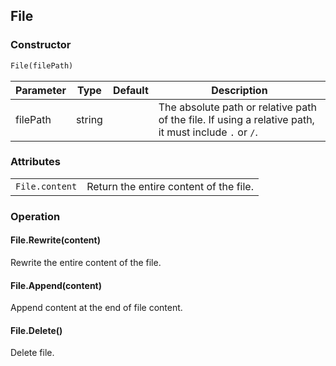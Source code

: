 ## File

### Constructor

```python
File(filePath)
```

| Parameter | Type   | Default | Description                                                  |
| --------- | ------ | ------- | ------------------------------------------------------------ |
| filePath  | string |         | The absolute path or relative path of the file. If using a relative path, it must include `.` or `/`. |

### Attributes

<table>
    <tr>
    	<td><code>File.content</code></td>
        <td>Return the entire content of the file.</td>
    </tr>
</table>

### Operation

#### File.Rewrite(content)

Rewrite the entire content of the file. 

#### File.Append(content)

Append content at the end of file content.

#### File.Delete()

Delete file.